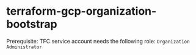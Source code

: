 # terraform-gcp-organization-bootstrap

Prerequisite: TFC service account needs the following role: `Organization Administrator` 
